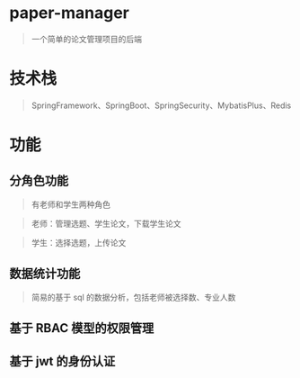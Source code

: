 # paper-manager
> 一个简单的论文管理项目的后端
# 技术栈
> SpringFramework、SpringBoot、SpringSecurity、MybatisPlus、Redis
# 功能
## 分角色功能
> 有老师和学生两种角色

> 老师：管理选题、学生论文，下载学生论文

> 学生：选择选题，上传论文
## 数据统计功能
> 简易的基于 sql 的数据分析，包括老师被选择数、专业人数
## 基于 RBAC 模型的权限管理
## 基于 jwt 的身份认证
